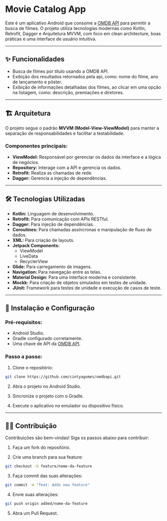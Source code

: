 # **Movie Catalog App**

Este é um aplicativo Android que consome a [OMDB API](https://www.omdbapi.com/) para permitir a
busca de filmes. O projeto utiliza tecnologias modernas como Kotlin, Retrofit, Dagger e Arquitetura
MVVM, com foco em clean architecture, boas práticas e uma interface de usuário intuitiva.

---

## ✨ **Funcionalidades**

- Busca de filmes por título usando a OMDB API.
- Exibição dos resultados retornados pela api, como: nome do filme, ano de lançamento e pôster.
- Exibição de informações detalhadas dos filmes, ao clicar em uma opção na listagem, como:
  descrição, premiações e diretores.

---

## 🏗️ **Arquitetura**

O projeto segue o padrão **MVVM (Model-View-ViewModel)** para manter a separação de
responsabilidades e facilitar a testabilidade.

### Componentes principais:

- **ViewModel:** Responsável por gerenciar os dados da interface e a lógica de negócios.
- **Repository:** Interage com a API e gerencia os dados.
- **Retrofit:** Realiza as chamadas de rede.
- **Dagger:** Gerencia a injeção de dependências.

---

## 🛠️ **Tecnologias Utilizadas**

- **Kotlin:** Linguagem de desenvolvimento.
- **Retrofit:** Para comunicação com APIs RESTful.
- **Dagger:** Para injeção de dependências.
- **Coroutines:** Para chamadas assíncronas e manipulação de fluxo de dados.
- **XML:** Para criação de layouts.
- **Jetpack Components:**
    - ViewModel
    - LiveData
    - RecyclerView
- **Glide:** Para carregamento de imagens.
- **Navigation:** Para navegação entre as telas.
- **Material Design:** Para uma interface moderna e consistente.
- **Mockk:** Para criação de objetos simulados em testes de unidade.
- **JUnit:** Framework para testes de unidade e execução de casos de teste.

---

## 🚀 **Instalação e Configuração**

### Pré-requisitos:

- Android Studio.
- Gradle configurado corretamente.
- Uma chave de API da [OMDB API](https://www.omdbapi.com/apikey.aspx).

### Passo a passo:

1. Clone o repositório:

```bash
git clone https://github.com/cintyagomes/omdbapi.git
```

2. Abra o projeto no Android Studio.

3. Sincronize o projeto com o Gradle.

4. Execute o aplicativo no emulador ou dispositivo físico.

---

## 🧑‍💻 **Contribuição**

Contribuições são bem-vindas! Siga os passos abaixo para contribuir:

1. Faça um fork do repositório.

2. Crie uma branch para sua feature:

```bash
git checkout -b feature/nome-da-feature
```

3. Faça commit das suas alterações:

```bash
git commit -m "feat: Adds new feature"
```

4. Envie suas alterações:

```bash
git push origin added/nome-da-feature
```

5. Abra um Pull Request.
